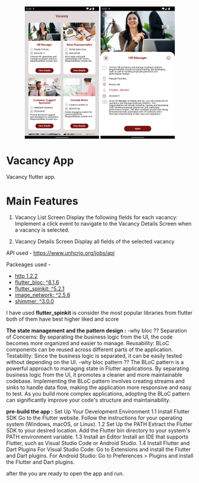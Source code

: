 <p align="center">
<img src="vacancy_demo/ScreenShoots/1.png" width="200">
<img src="vacancy_demo/ScreenShoots/2.png" width="200">


</p>

# Vacancy App

 Vacancy flutter app.

# Main Features

1. Vacancy List Screen
    Display the following fields for each vacancy:
    Implement a click event to navigate to the Vacancy Details Screen when a vacancy is selected.

2. Vacancy Details Screen
    Display all fields of the selected vacancy




API used - https://www.unhcrjo.org/jobs/api

Packeages used -





- [http 1.2.2](https://pub.dev/packages/http)
- [flutter_bloc: ^8.1.6](https://pub.dev/packages/flutter_bloc)
- [flutter_spinkit: ^5.2.1](https://pub.dev/packages/flutter_spinkit)
- [image_network: ^2.5.6](https://pub.dev/packages/image_network)
- [shimmer: ^3.0.0](https://pub.dev/packages/shimmer)

I have used **flutter_spinkit** is consider the most popular libraries from flutter both of them have best higher liked and score

**The state management and the pattern design :**
-why bloc ??
Separation of Concerns: By separating the business logic from the UI, the code becomes more organized and easier to manage.
Reusability: BLoC components can be reused across different parts of the application.
Testability: Since the business logic is separated, it can be easily tested without depending on the UI.
-why bloc pattern ??
The BLoC pattern is a powerful approach to managing state in Flutter applications. By separating business logic from the UI, it promotes a cleaner and more maintainable codebase. Implementing the BLoC pattern involves creating streams and sinks to handle data flow, making the application more responsive and easy to test. As you build more complex applications, adopting the BLoC pattern can significantly improve your code's structure and maintainability.


**pre-build the app :**
Set Up Your Development Environment
1.1 Install Flutter SDK
Go to the Flutter website.
Follow the instructions for your operating system (Windows, macOS, or Linux).
1.2 Set Up the PATH
Extract the Flutter SDK to your desired location.
Add the Flutter bin directory to your system's PATH environment variable.
1.3 Install an Editor
Install an IDE that supports Flutter, such as Visual Studio Code or Android Studio.
1.4 Install Flutter and Dart Plugins
For Visual Studio Code:
Go to Extensions and install the Flutter and Dart plugins.
For Android Studio:
Go to Preferences > Plugins and install the Flutter and Dart plugins.

after the you are ready to open the app and run.
